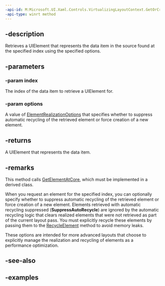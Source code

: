 ```yaml
---
-api-id: M:Microsoft.UI.Xaml.Controls.VirtualizingLayoutContext.GetOrCreateElementAt(System.Int32,Microsoft.UI.Xaml.Controls.ElementRealizationOptions)
-api-type: winrt method
---
```


## -description

Retrieves a UIElement that represents the data item in the source found at the specified index using the specified options.

## -parameters

### -param index

The index of the data item to retrieve a UIElement for.

### -param options

A value of [ElementRealizationOptions](elementrealizationoptions.md) that specifies whether to suppress automatic recycling of the retrieved element or force creation of a new element.

## -returns

A UIElement that represents the data item.

## -remarks

This method calls [GetElementAtCore](virtualizinglayoutcontext_getelementatcore_759923575.md), which must be implemented in a derived class.

When you request an element for the specified index, you can optionally specify whether to suppress automatic recycling of the retrieved element or force creation of a new element. Elements retrieved with automatic recycling suppressed (**SuppressAutoRecycle**) are ignored by the automatic recycling logic that clears realized elements that were not retrieved as part of the current layout pass. You must explicitly recycle these elements by passing them to the [RecycleElement](virtualizinglayoutcontext_recycleelement_37257770.md) method to avoid memory leaks.

These options are intended for more advanced layouts that choose to explicitly manage the realization and recycling of elements as a performance optimization.

## -see-also

## -examples

